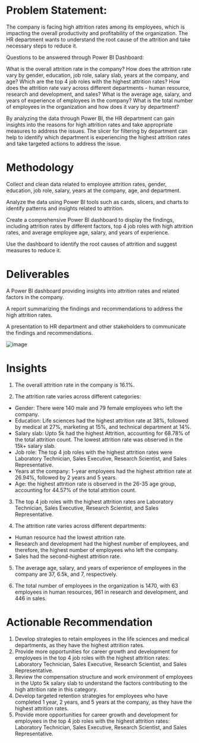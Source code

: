 # Problem Statement:
The company is facing high attrition rates among its employees, which is impacting the overall productivity and profitability of the organization. The HR department wants to understand the root cause of the attrition and take necessary steps to reduce it.

Questions to be answered through Power BI Dashboard:

What is the overall attrition rate in the company?
How does the attrition rate vary by gender, education, job role, salary slab, years at the company, and age?
Which are the top 4 job roles with the highest attrition rates?
How does the attrition rate vary across different departments - human resource, research and development, and sales?
What is the average age, salary, and years of experience of employees in the company?
What is the total number of employees in the organization and how does it vary by department?

By analyzing the data through Power BI, the HR department can gain insights into the reasons for high attrition rates and take appropriate measures to address the issues. The slicer for filtering by department can help to identify which department is experiencing the highest attrition rates and take targeted actions to address the issue.

# Methodology
Collect and clean data related to employee attrition rates, gender, education, job role, salary, years at the company, age, and department.

Analyze the data using Power BI tools such as cards, slicers, and charts to identify patterns and insights related to attrition.

Create a comprehensive Power BI dashboard to display the findings, including attrition rates by different factors, top 4 job roles with high attrition rates, and average employee age, salary, and years of experience.

Use the dashboard to identify the root causes of attrition and suggest measures to reduce it.

# Deliverables
A Power BI dashboard providing insights into attrition rates and related factors in the company.

A report summarizing the findings and recommendations to address the high attrition rates.

A presentation to HR department and other stakeholders to communicate the findings and recommendations.

![image](https://user-images.githubusercontent.com/121822594/236524978-9cc37f75-982e-4539-8b42-5962c2968db0.png)

# Insights
1. The overall attrition rate in the company is 16.1%.

2. The attrition rate varies across different categories:
- Gender: There were 140 male and 79 female employees who left the company.
- Education: Life sciences had the highest attrition rate at 38%, followed by medical at 27%, marketing at 15%, and technical department at 14%.
- Salary slab: Upto 5k had the highest Attrition, accounting for 68.78% of the total attrition count. The lowest attrition rate was observed in the 15k+ salary slab.
- Job role: The top 4 job roles with the highest attrition rates were Laboratory Technician, Sales Executive, Research Scientist, and Sales Representative.
- Years at the company: 1-year employees had the highest attrition rate at 26.94%, followed by 2 years and 5 years.
- Age: the highest attrition rate is observed in the 26-35 age group, accounting for 44.57% of the total attrition count.

3. The top 4 job roles with the highest attrition rates are Laboratory Technician, Sales Executive, Research Scientist, and Sales Representative.

4. The attrition rate varies across different departments:

- Human resource had the lowest attrition rate.
- Research and development had the highest number of employees, and therefore, the highest number of employees who left the company.
- Sales had the second-highest attrition rate.

5. The average age, salary, and years of experience of employees in the company are 37, 6.5k, and 7, respectively.

6. The total number of employees in the organization is 1470, with 63 employees in human resources, 961 in research and development, and 446 in sales.

# Actionable Recommendation
1. Develop strategies to retain employees in the life sciences and medical departments, as they have the highest attrition rates.
2. Provide more opportunities for career growth and development for employees in the top 4 job roles with the highest attrition rates: Laboratory Technician, Sales Executive, Research Scientist, and Sales Representative.
3. Review the compensation structure and work environment of employees in the Upto 5k salary slab to understand the factors contributing to the high attrition rate in this category.
4. Develop targeted retention strategies for employees who have completed 1 year, 2 years, and 5 years at the company, as they have the highest attrition rates.
5. Provide more opportunities for career growth and development for employees in the top 4 job roles with the highest attrition rates: Laboratory Technician, Sales Executive, Research Scientist, and Sales Representative.






